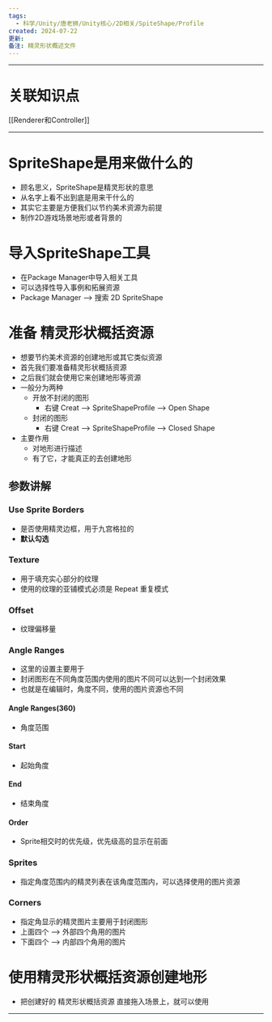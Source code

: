 ```yaml
---
tags:
  - 科学/Unity/唐老狮/Unity核心/2D相关/SpiteShape/Profile
created: 2024-07-22
更新: 
备注: 精灵形状概述文件
---
```


---
# 关联知识点

[[Renderer和Controller]]

---
# SpriteShape是用来做什么的

- 顾名思义，SpriteShape是精灵形状的意思
- 从名字上看不出到底是用来干什么的
- 其实它主要是方便我们以节约美术资源为前提
- 制作2D游戏场景地形或者背景的
# 导入SpriteShape工具

- 在Package Manager中导入相关工具
- 可以选择性导入事例和拓展资源
- Package Manager ——> 搜索 2D SpriteShape
# 准备 精灵形状概括资源

- 想要节约美术资源的创建地形或其它类似资源
- 首先我们要准备精灵形状概括资源
- 之后我们就会使用它来创建地形等资源
- 一般分为两种
	- 开放不封闭的图形
		- 右键 Creat ——> SpriteShapeProfile ——> Open Shape
	- 封闭的图形
		- 右键 Creat ——> SpriteShapeProfile ——> Closed Shape
- 主要作用
	- 对地形进行描述
	- 有了它，才能真正的去创建地形
## 参数讲解
### Use Sprite Borders

- 是否使用精灵边框，用于九宫格拉的
- **默认勾选**
### Texture

- 用于填充实心部分的纹理
- 使用的纹理的亚铺模式必须是 Repeat 重复模式
### Offset

- 纹理偏移量
### Angle Ranges

- 这里的设置主要用于
- 封闭图形在不同角度范围内使用的图片不同可以达到一个封闭效果
- 也就是在编辑时，角度不同，使用的图片资源也不同
#### Angle Ranges(360)

- 角度范围
#### Start

- 起始角度
#### End

- 结束角度
#### Order

- Sprite相交时的优先级，优先级高的显示在前面
### Sprites

- 指定角度范围内的精灵列表在该角度范围内，可以选择使用的图片资源
### Corners

- 指定角显示的精灵图片主要用于封闭图形
- 上面四个 ——> 外部四个角用的图片
- 下面四个 ——> 内部四个角用的图片

# 使用精灵形状概括资源创建地形

- 把创建好的 精灵形状概括资源 直接拖入场景上，就可以使用



---
